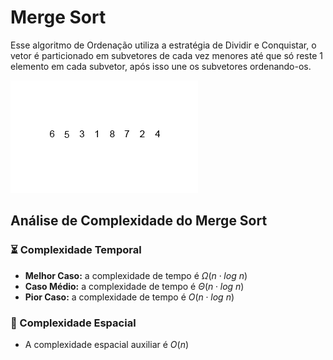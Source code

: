 # Merge Sort

Esse algoritmo de Ordenação utiliza a estratégia de Dividir e Conquistar, o vetor é particionado em subvetores de cada vez menores até que só reste 1 elemento em cada subvetor, após isso une os subvetores ordenando-os.

![](https://github.com/sc-math/Sort-Algorithms/blob/main/Merge%20Sort/gif/Merge-Sort-example.gif)

## Análise de Complexidade do Merge Sort

### ⏳ Complexidade Temporal
- **Melhor Caso:** a complexidade de tempo é $Ω(n \cdot log\ n)$
- **Caso Médio:** a complexidade de tempo é $Θ(n \cdot log\ n)$
- **Pior Caso:** a complexidade de tempo é $O(n \cdot log\ n)$

### 💽 Complexidade Espacial

- A complexidade espacial auxiliar é $O(n)$
